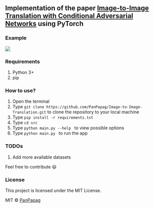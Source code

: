 ## Implementation of the paper [Image-to-Image Translation with Conditional Adversarial Networks](https://arxiv.org/pdf/1611.07004.pdf) using PyTorch

### Example

![](https://github.com/PanPapag/Image-to-Image-Translation/blob/master/example.png)

### Requirements
1. Python 3+
2. pip

### How to use?
1. Open the terminal
2. Type ```git clone https://github.com/PanPapag/Image-to-Image-Translation.git``` 
   to clone the repository to your local machine
3. Type ```pip install -r requirements.txt```
4. Type ```cd src```
4. Type ```python main.py --help ``` to view possible options
5. Type ```python main.py ``` to run the app

### TODOs
1. Add more available datasets

Feel free to contribute :smiley:

### License
This project is licensed under the MIT License.

MIT © [PanPapag]()
